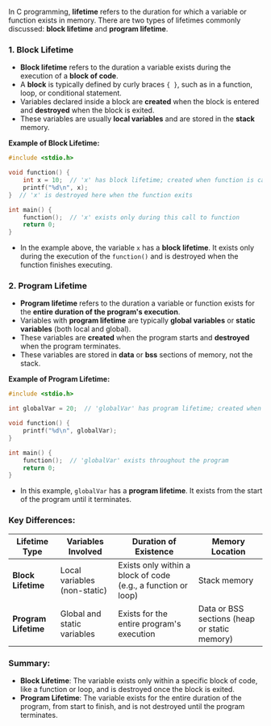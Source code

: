 In C programming, **lifetime** refers to the duration for which a variable or function exists in memory. There are two types of lifetimes commonly discussed: **block lifetime** and **program lifetime**.

### 1. **Block Lifetime**
- **Block lifetime** refers to the duration a variable exists during the execution of a **block of code**.
- A **block** is typically defined by curly braces `{ }`, such as in a function, loop, or conditional statement.
- Variables declared inside a block are **created** when the block is entered and **destroyed** when the block is exited.
- These variables are usually **local variables** and are stored in the **stack** memory.

**Example of Block Lifetime:**
```c
#include <stdio.h>

void function() {
    int x = 10;  // 'x' has block lifetime; created when function is called and destroyed when function exits
    printf("%d\n", x);
}  // 'x' is destroyed here when the function exits

int main() {
    function();  // 'x' exists only during this call to function
    return 0;
}
```
- In the example above, the variable `x` has a **block lifetime**. It exists only during the execution of the `function()` and is destroyed when the function finishes executing.

### 2. **Program Lifetime**
- **Program lifetime** refers to the duration a variable or function exists for the **entire duration of the program's execution**.
- Variables with **program lifetime** are typically **global variables** or **static variables** (both local and global).
- These variables are **created** when the program starts and **destroyed** when the program terminates.
- These variables are stored in **data** or **bss** sections of memory, not the stack.

**Example of Program Lifetime:**
```c
#include <stdio.h>

int globalVar = 20;  // 'globalVar' has program lifetime; created when program starts and destroyed when program ends

void function() {
    printf("%d\n", globalVar);
}

int main() {
    function();  // 'globalVar' exists throughout the program
    return 0;
}
```
- In this example, `globalVar` has a **program lifetime**. It exists from the start of the program until it terminates.

### Key Differences:
| Lifetime Type      | Variables Involved      | Duration of Existence  | Memory Location     |
|--------------------|-------------------------|------------------------|---------------------|
| **Block Lifetime**  | Local variables (non-static) | Exists only within a block of code (e.g., a function or loop) | Stack memory       |
| **Program Lifetime** | Global and static variables | Exists for the entire program's execution | Data or BSS sections (heap or static memory) |

### Summary:
- **Block Lifetime**: The variable exists only within a specific block of code, like a function or loop, and is destroyed once the block is exited.
- **Program Lifetime**: The variable exists for the entire duration of the program, from start to finish, and is not destroyed until the program terminates.